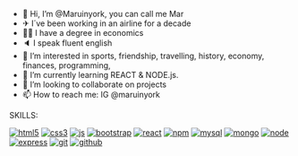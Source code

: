 - 👋 Hi, I’m @Maruinyork, you can call me Mar
- ✈ I´ve been working in an airline for a decade
- 👩‍🎓 I have a degree in economics
- 🔈 I speak fluent english
- 👀 I’m interested in sports, friendship, travelling, history, economy, finances, programming, 
- 🌱 I’m currently learning REACT & NODE.js. 
- 💞️ I’m looking to collaborate on projects 
- 📫 How to reach me: IG @maruinyork 

SKILLS:

<a href='https://postimg.cc/rD6PjX64' target='_blank'><img src='https://i.postimg.cc/rD6PjX64/html5.png' border='0' alt='html5'/></a>
<a href='https://postimg.cc/2LZxLySK' target='_blank'><img src='https://i.postimg.cc/2LZxLySK/css3.png' border='0' alt='css3'/></a>
<a href='https://postimg.cc/Z9Q3Pm2t' target='_blank'><img src='https://i.postimg.cc/Z9Q3Pm2t/js.png' border='0' alt='js'/></a>
<a href='https://postimg.cc/8FfsS6K9' target='_blank'><img src='https://i.postimg.cc/8FfsS6K9/bootstrap.png' border='0' alt='bootstrap'/></a>
<a href='https://postimg.cc/G40kVbmc' target='_blank'><img src='https://i.postimg.cc/G40kVbmc/react.png' border='0' alt='react'/></a>
<a href='https://postimg.cc/cK1y7yYm' target='_blank'><img src='https://i.postimg.cc/cK1y7yYm/npm.png' border='0' alt='npm'/></a>
<a href='https://postimg.cc/Mf1dr5jD' target='_blank'><img src='https://i.postimg.cc/Mf1dr5jD/mysql.png' border='0' alt='mysql'/></a>
<a href='https://postimg.cc/18XYyGx9' target='_blank'><img src='https://i.postimg.cc/18XYyGx9/mongo.png' border='0' alt='mongo'/></a>
<a href='https://postimg.cc/gxtqsQTp' target='_blank'><img src='https://i.postimg.cc/gxtqsQTp/node.png' border='0' alt='node'/></a>
<a href='https://postimg.cc/qg97sLLF' target='_blank'><img src='https://i.postimg.cc/qg97sLLF/express.png' border='0' alt='express'/></a>
<a href='https://postimg.cc/ZC0Wc2PJ' target='_blank'><img src='https://i.postimg.cc/ZC0Wc2PJ/git.png' border='0' alt='git'/></a>
<a href='https://postimg.cc/CZwYvfyb' target='_blank'><img src='https://i.postimg.cc/CZwYvfyb/github.png' border='0' alt='github'/></a>

